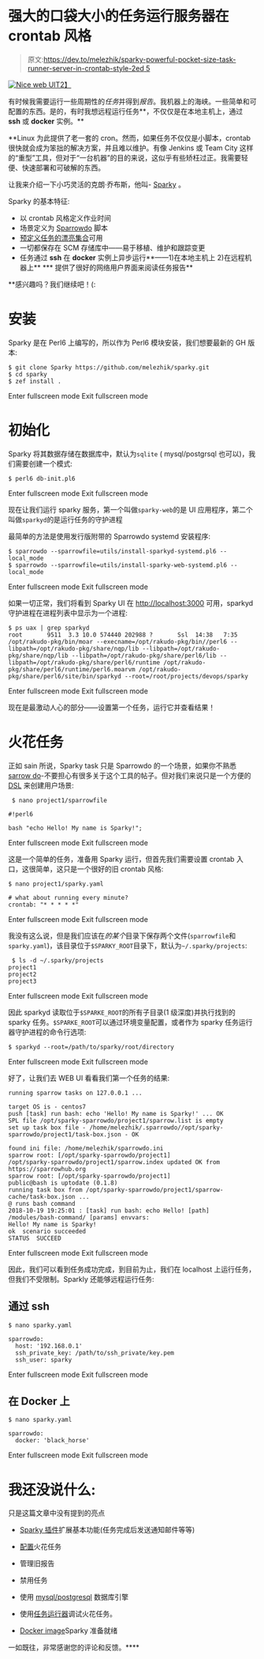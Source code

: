 # 强大的口袋大小的任务运行服务器在 crontab 风格

> 原文:[https://dev.to/melezhik/sparky-powerful-pocket-size-task-runner-server-in-crontab-style-2ed 5](https://dev.to/melezhik/sparky---powerful-pocket-size-task-runner-server-in-crontab-style-2ed5)

[![Nice web UI](../Images/b7f16ec828841339f5e97da8b345a990.png)T2】](https://res.cloudinary.com/practicaldev/image/fetch/s--2xvyz3qA--/c_limit%2Cf_auto%2Cfl_progressive%2Cq_auto%2Cw_880/https://raw.githubusercontent.com/melezhik/sparky/master/images/sparky-web-ui3.png)

有时候我需要运行一些周期性的*任务*并得到*报告*。我机器上的海峡。一些简单和可配置的东西。是的，有时我想远程运行任务**，不仅仅是在本地主机上，通过 **ssh** 或 **docker** 实例。**

 **Linux 为此提供了老一套的 cron。然而，如果任务不仅仅是小脚本，crontab 很快就会成为笨拙的解决方案，并且难以维护。有像 Jenkins 或 Team City 这样的“重型”工具，但对于“一台机器”的目的来说，这似乎有些矫枉过正。我需要轻便、快速部署和可破解的东西。

让我来介绍一下小巧灵活的克朗·乔布斯，他叫- [Sparky](https://github.com/melezhik/sparky) 。

Sparky 的基本特征:

*   以 crontab 风格定义作业时间
*   场景定义为 [Sparrowdo](https://github.com/melezhik/sparrowdo) 脚本
*   [预定义任务的漂亮集合](https://github.com/melezhik/sparrowdo/blob/master/core-dsl.md)可用
*   一切都保存在 SCM 存储库中——易于移植、维护和跟踪变更
*   任务通过 **ssh** 在 **docker** 实例上异步运行**——1)在本地主机上 2)在远程机器上**
***   提供了很好的网络用户界面来阅读任务报告**

 **感兴趣吗？我们继续吧！(:

# 安装

Sparky 是在 Perl6 上编写的，所以作为 Perl6 模块安装，我们想要最新的 GH 版本:

```
$ git clone Sparky https://github.com/melezhik/sparky.git
$ cd sparky
$ zef install . 
```

Enter fullscreen mode Exit fullscreen mode

# 初始化

Sparky 将其数据存储在数据库中，默认为`sqlite` ( mysql/postgrsql 也可以)，我们需要创建一个模式:

```
$ perl6 db-init.pl6 
```

Enter fullscreen mode Exit fullscreen mode

现在让我们运行 sparky 服务，第一个叫做`sparky-web`的是 UI 应用程序，第二个叫做`sparkyd`的是运行任务的守护进程

最简单的方法是使用发行版附带的 Sparrowdo systemd 安装程序:

```
$ sparrowdo --sparrowfile=utils/install-sparkyd-systemd.pl6 --local_mode
$ sparrowdo --sparrowfile=utils/install-sparky-web-systemd.pl6 --local_mode 
```

Enter fullscreen mode Exit fullscreen mode

如果一切正常，我们将看到 Sparky UI 在 [http://localhost:3000](http://localhost:3000) 可用，sparkyd 守护进程在进程列表中显示为一个进程:

```
$ ps uax | grep sparkyd
root       9511  3.3 10.0 574440 202988 ?       Ssl  14:38   7:35 /opt/rakudo-pkg/bin/moar --execname=/opt/rakudo-pkg/bin//perl6 --libpath=/opt/rakudo-pkg/share/nqp/lib --libpath=/opt/rakudo-pkg/share/nqp/lib --libpath=/opt/rakudo-pkg/share/perl6/lib --libpath=/opt/rakudo-pkg/share/perl6/runtime /opt/rakudo-pkg/share/perl6/runtime/perl6.moarvm /opt/rakudo-pkg/share/perl6/site/bin/sparkyd --root=/root/projects/devops/sparky 
```

Enter fullscreen mode Exit fullscreen mode

现在是最激动人心的部分——设置第一个任务，运行它并查看结果！

# 火花任务

正如 sain 所说，Sparky task 只是 Sparrowdo 的一个场景，如果你不熟悉[sarrow do](https://github.com/melezhik/sparrowdo)-不要担心有很多关于这个工具的帖子。但对我们来说只是一个方便的 [DSL](https://github.com/melezhik/sparrowdo/blob/master/core-dsl.md) 来创建用户场景:

```
 $ nano project1/sparrowfile

#!perl6

bash "echo Hello! My name is Sparky!"; 
```

Enter fullscreen mode Exit fullscreen mode

这是一个简单的任务，准备用 Sparky 运行，但首先我们需要设置 crontab 入口，这很简单，这只是一个很好的旧 crontab 风格:

```
$ nano project1/sparky.yaml

# what about running every minute? 
crontab: "* * * * *" 
```

Enter fullscreen mode Exit fullscreen mode

我没有这么说，但是我们应该在*的某个*目录下保存两个文件(`sparrowfile`和`sparky.yaml`)，该目录位于`$SPARKY_ROOT`目录下，默认为`~/.sparky/projects`:

```
 $ ls -d ~/.sparky/projects
project1
project2
project3 
```

Enter fullscreen mode Exit fullscreen mode

因此 sparkyd 读取位于`$SPARKE_ROOT`的所有子目录(1 级深度)并执行找到的 sparky 任务。`$SPARKE_ROOT`可以通过环境变量配置，或者作为 sparky 任务运行器守护进程的命令行选项:

```
$ sparkyd --root=/path/to/sparky/root/directory 
```

Enter fullscreen mode Exit fullscreen mode

好了，让我们去 WEB UI 看看我们第一个任务的结果:

```
running sparrow tasks on 127.0.0.1 ... 

target OS is - centos7
push [task] run bash: echo 'Hello! My name is Sparky!' ... OK
SPL file /opt/sparky-sparrowdo/project1/sparrow.list is empty
set up task box file - /home/melezhik/.sparrowdo//opt/sparky-sparrowdo/project1/task-box.json - OK

found ini file: /home/melezhik/sparrowdo.ini
sparrow root: [/opt/sparky-sparrowdo/project1]
/opt/sparky-sparrowdo/project1/sparrow.index updated OK from https://sparrowhub.org
sparrow root: [/opt/sparky-sparrowdo/project1]
public@bash is uptodate (0.1.8)
running task box from /opt/sparky-sparrowdo/project1/sparrow-cache/task-box.json ... 
@ runs bash command
2018-10-19 19:25:01 : [task] run bash: echo Hello! [path] /modules/bash-command/ [params] envvars:
Hello! My name is Sparky!
ok  scenario succeeded
STATUS  SUCCEED 
```

Enter fullscreen mode Exit fullscreen mode

因此，我们可以看到任务成功完成，到目前为止，我们在 localhost 上运行任务，但我们不受限制。Sparkly 还能够远程运行任务:

## 通过 ssh

```
$ nano sparky.yaml

sparrowdo:
  host: '192.168.0.1'
  ssh_private_key: /path/to/ssh_private/key.pem
  ssh_user: sparky 
```

Enter fullscreen mode Exit fullscreen mode

## 在 Docker 上

```
$ nano sparky.yaml

sparrowdo:
  docker: 'black_horse' 
```

Enter fullscreen mode Exit fullscreen mode

# 我还没说什么:

只是这篇文章中没有提到的亮点

*   [Sparky 插件](https://github.com/melezhik/sparky#sparky-plugins)扩展基本功能(任务完成后发送通知邮件等等)

*   [配置](https://github.com/melezhik/sparky#configure-sparky-workers)火花任务

*   管理旧报告

*   禁用任务

*   使用 [mysql/postgresql](https://github.com/melezhik/sparky#running-under-other-databases-engines-mysql-postgresql) 数据库引擎

*   使用[任务运行器](https://github.com/melezhik/sparky#command-line-client)调试火花任务。

*   [Docker image](https://github.com/melezhik/sparky-docker)Sparky 准备就绪

一如既往，非常感谢您的评论和反馈。****